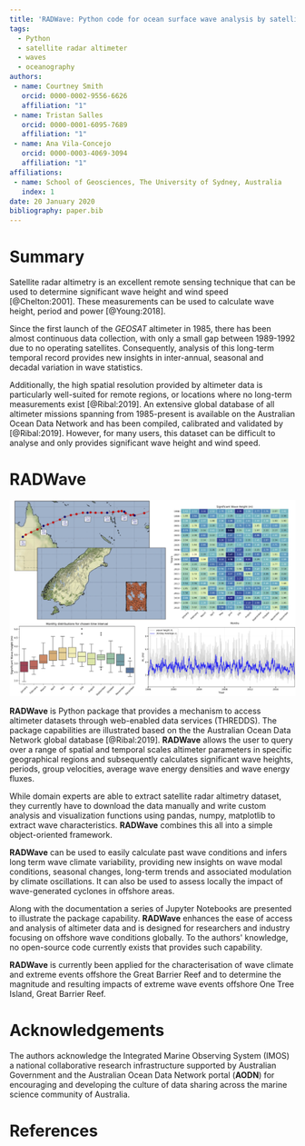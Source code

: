 ```yaml
---
title: 'RADWave: Python code for ocean surface wave analysis by satellite radar altimeter'
tags:
  - Python
  - satellite radar altimeter
  - waves
  - oceanography
authors:
 - name: Courtney Smith
   orcid: 0000-0002-9556-6626
   affiliation: "1"
 - name: Tristan Salles
   orcid: 0000-0001-6095-7689
   affiliation: "1"
 - name: Ana Vila-Concejo
   orcid: 0000-0003-4069-3094
   affiliation: "1"
affiliations:
 - name: School of Geosciences, The University of Sydney, Australia
   index: 1
date: 20 January 2020
bibliography: paper.bib
---
```


# Summary

Satellite radar altimetry is an excellent remote sensing technique that can be used to determine significant wave height and wind speed [@Chelton:2001]. These measurements can be used to calculate wave height, period and power [@Young:2018].

Since the first launch of the *GEOSAT* altimeter in 1985, there has been almost continuous data collection, with only a small gap between 1989-1992 due to no operating satellites. Consequently, analysis of this long-term temporal record provides new insights in inter-annual, seasonal and decadal variation in wave statistics.

Additionally, the high spatial resolution provided by altimeter data is particularly well-suited for remote regions, or locations where no long-term measurements exist [@Ribal:2019]. An extensive global database of all altimeter missions spanning from 1985-present is available on the Australian Ocean Data Network and has been compiled, calibrated and validated by [@Ribal:2019]. However, for many users, this dataset can be difficult to analyse and only provides significant wave height and wind speed.

# RADWave

![An example of wave analysis perform with RADWave and its plotting capabilities.\label{fig:example}](fig1.jpg)

**RADWave** is Python package that provides a mechanism to access altimeter datasets through web-enabled data services (THREDDS). The package capabilities are illustrated based on the the Australian Ocean Data Network global database [@Ribal:2019]. **RADWave** allows  the user to query over a range of spatial and temporal scales altimeter parameters in specific geographical regions and subsequently calculates significant wave heights, periods, group velocities, average wave energy densities and wave energy fluxes.

While domain experts are able to extract satellite radar altimetry dataset, they currently have to download the data manually and write custom analysis and visualization functions using pandas, numpy, matplotlib to extract wave characteristics. **RADWave** combines this all into a simple object-oriented framework.

**RADWave** can be used to easily calculate past wave conditions and infers long term wave climate variability, providing new insights on wave modal conditions, seasonal changes, long-term trends and associated modulation by climate oscillations. It can also be used to assess locally the impact of wave-generated cyclones in offshore areas.

Along with the documentation a series of Jupyter Notebooks are presented to illustrate the package capability. **RADWave** enhances the ease of access and analysis of altimeter data and is designed for researchers and industry focusing on offshore wave conditions globally. To the authors' knowledge, no open-source code currently exists that provides such capability.

**RADWave** is currently been applied for the characterisation of wave climate and extreme events offshore the Great Barrier Reef and to determine the magnitude and resulting impacts of extreme wave events offshore One Tree Island, Great Barrier Reef.

# Acknowledgements

The authors acknowledge the Integrated Marine Observing System (IMOS) a national collaborative research infrastructure supported by Australian Government and the Australian Ocean Data Network portal (**AODN**) for encouraging and developing the culture of data sharing across the marine science community of Australia.

# References

